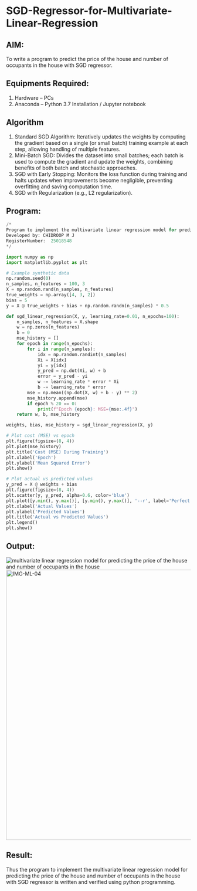# SGD-Regressor-for-Multivariate-Linear-Regression

## AIM:
To write a program to predict the price of the house and number of occupants in the house with SGD regressor.

## Equipments Required:
1. Hardware – PCs
2. Anaconda – Python 3.7 Installation / Jupyter notebook

## Algorithm
1. Standard SGD Algorithm: Iteratively updates the weights by computing the gradient based on a single (or small batch) training example at each step, allowing handling of multiple features.
2. Mini-Batch SGD: Divides the dataset into small batches; each batch is used to compute the gradient and update the weights, combining benefits of both batch and stochastic approaches.
3. SGD with Early Stopping: Monitors the loss function during training and halts updates when improvements become negligible, preventing overfitting and saving computation time.
4. SGD with Regularization (e.g., L2 regularization).

## Program:
```python
/*
Program to implement the multivariate linear regression model for predicting the price of the house and number of occupants in the house with SGD regressor.
Developed by: CHIDROOP M J
RegisterNumber:  25018548
*/

import numpy as np
import matplotlib.pyplot as plt

# Example synthetic data
np.random.seed(0)
n_samples, n_features = 100, 3
X = np.random.rand(n_samples, n_features)
true_weights = np.array([4, 3, 2])
bias = 5
y = X @ true_weights + bias + np.random.randn(n_samples) * 0.5

def sgd_linear_regression(X, y, learning_rate=0.01, n_epochs=100):
    n_samples, n_features = X.shape
    w = np.zeros(n_features)
    b = 0
    mse_history = []
    for epoch in range(n_epochs):
        for i in range(n_samples):
            idx = np.random.randint(n_samples)
            Xi = X[idx]
            yi = y[idx]
            y_pred = np.dot(Xi, w) + b
            error = y_pred - yi
            w -= learning_rate * error * Xi
            b -= learning_rate * error
        mse = np.mean((np.dot(X, w) + b - y) ** 2)
        mse_history.append(mse)
        if epoch % 20 == 0:
            print(f"Epoch {epoch}: MSE={mse:.4f}")
    return w, b, mse_history

weights, bias, mse_history = sgd_linear_regression(X, y)

# Plot cost (MSE) vs epoch
plt.figure(figsize=(8, 4))
plt.plot(mse_history)
plt.title('Cost (MSE) During Training')
plt.xlabel('Epoch')
plt.ylabel('Mean Squared Error')
plt.show()

# Plot actual vs predicted values
y_pred = X @ weights + bias
plt.figure(figsize=(8, 4))
plt.scatter(y, y_pred, alpha=0.6, color='blue')
plt.plot([y.min(), y.max()], [y.min(), y.max()], '--r', label='Perfect prediction')
plt.xlabel('Actual Values')
plt.ylabel('Predicted Values')
plt.title('Actual vs Predicted Values')
plt.legend()
plt.show()

```

## Output:
![multivariate linear regression model for predicting the price of the house and number of occupants in the house](sam.png)
<img width="626" height="737" alt="IMG-ML-04" src="https://github.com/user-attachments/assets/45541ca9-ac53-488c-ac93-3fa9559e0a0b" />



## Result:
Thus the program to implement the multivariate linear regression model for predicting the price of the house and number of occupants in the house with SGD regressor is written and verified using python programming.

